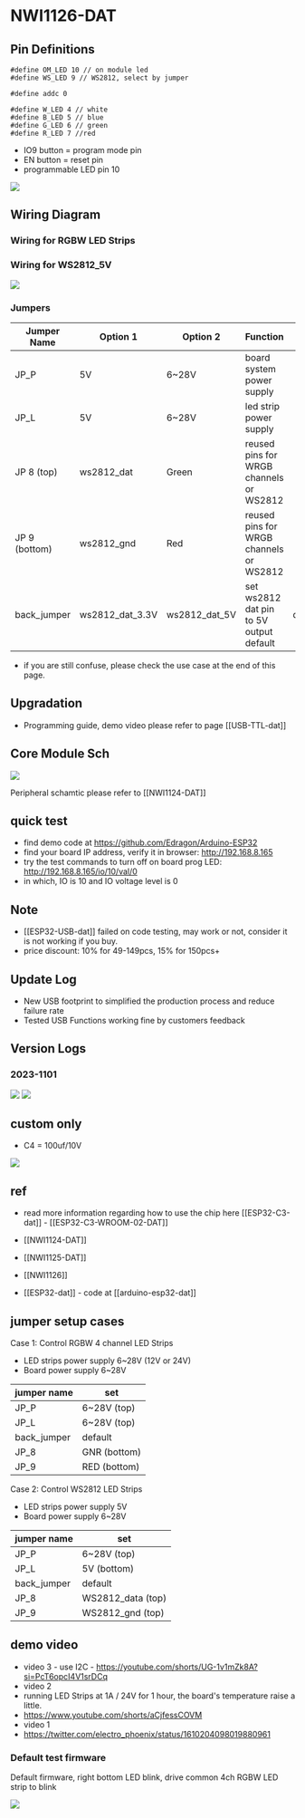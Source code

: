 # NWI1126-DAT

## Pin Definitions

    #define OM_LED 10 // on module led
    #define WS_LED 9 // WS2812, select by jumper

    #define addc 0

    #define W_LED 4 // white
    #define B_LED 5 // blue
    #define G_LED 6 // green
    #define R_LED 7 //red

- IO9 button = program mode pin
- EN button = reset pin
- programmable LED pin 10

![](13-39-15-09-06-2023.png)

## Wiring Diagram

### Wiring for RGBW LED Strips

### Wiring for WS2812_5V

![](2023-09-04-17-03-33.png)

### Jumpers

| Jumper Name   | Option 1        | Option 2      | Function                                | Note    |
| ------------- | --------------- | ------------- | --------------------------------------- | ------- |
| JP_P          | 5V              | 6~28V         | board system power supply               |         |
| JP_L          | 5V              | 6~28V         | led strip power supply                  |         |
| JP 8 (top)    | ws2812_dat      | Green         | reused pins for WRGB channels or WS2812 |         |
| JP 9 (bottom) | ws2812_gnd      | Red           | reused pins for WRGB channels or WS2812 |         |
| back_jumper   | ws2812_dat_3.3V | ws2812_dat_5V | set ws2812 dat pin to 5V output default | default |

- if you are still confuse, please check the use case at the end of this page. 


## Upgradation 

- Programming guide, demo video please refer to page [[USB-TTL-dat]]


## Core Module Sch

![](37-36-16-10-07-2023.png)

Peripheral schamtic please refer to [[NWI1124-DAT]]

## quick test

- find demo code at https://github.com/Edragon/Arduino-ESP32
- find your board IP address, verify it in browser: http://192.168.8.165
- try the test commands to turn off on board prog LED: http://192.168.8.165/io/10/val/0
- in which, IO is 10 and IO voltage level is 0


## Note

- [[ESP32-USB-dat]] failed on code testing, may work or not, consider it is not working if you buy.
- price discount: 10% for 49-149pcs, 15% for 150pcs+

## Update Log

- New USB footprint to simplified the production process and reduce failure rate
- Tested USB Functions working fine by customers feedback

## Version Logs

### 2023-1101

![](2023-11-01-15-03-53.png)
![](2023-11-01-15-04-09.png)

## custom only

- C4 = 100uf/10V

![](2023-10-31-22-14-23.png)

## ref

- read more information regarding how to use the chip here [[ESP32-C3-dat]] - [[ESP32-­C3-­WROOM-­02-DAT]]

- [[NWI1124-DAT]]
- [[NWI1125-DAT]]
- [[NWI1126]]

- [[ESP32-dat]] - code at [[arduino-esp32-dat]]


## jumper setup cases

Case 1: Control RGBW 4 channel LED Strips

- LED strips power supply 6~28V (12V or 24V)
- Board power supply 6~28V

| jumper name | set          |
| ----------- | ------------ |
| JP_P        | 6~28V (top)  |
| JP_L        | 6~28V (top)  |
| back_jumper | default      |
| JP_8        | GNR (bottom) |
| JP_9        | RED (bottom) |

Case 2: Control WS2812 LED Strips

- LED strips power supply 5V
- Board power supply 6~28V

| jumper name | set               |
| ----------- | ----------------- |
| JP_P        | 6~28V (top)       |
| JP_L        | 5V (bottom)       |
| back_jumper | default           |
| JP_8        | WS2812_data (top) |
| JP_9        | WS2812_gnd (top)  |



## demo video

- video 3 - use I2C - https://youtube.com/shorts/UG-1v1mZk8A?si=PcT6opcI4V1srDCq
- video 2
- running LED Strips at 1A / 24V for 1 hour, the board's temperature raise a little. 
- https://www.youtube.com/shorts/aCjfessCOVM
- video 1 
- https://twitter.com/electro_phoenix/status/1610204098019880961

### Default test firmware 

Default firmware, right bottom LED blink, drive common 4ch RGBW LED strip to blink

![](2024-04-03-15-29-43.png)

